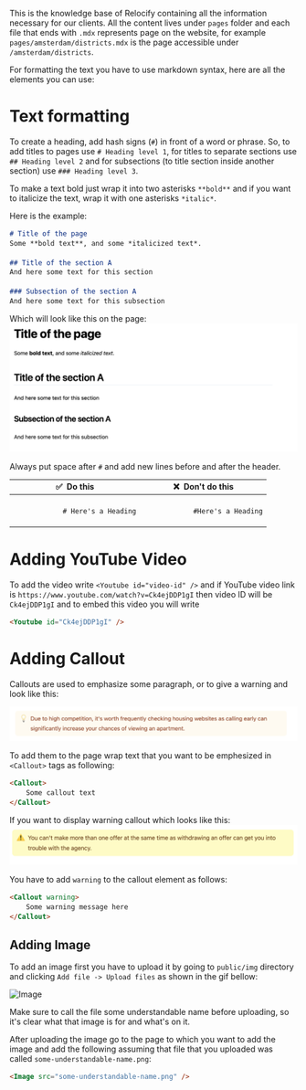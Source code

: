 This is the knowledge base of Relocify containing all the information necessary for our clients. All the content lives under `pages` folder and each file that ends with `.mdx` represents page on the website, for example `pages/amsterdam/districts.mdx` is the page accessible under `/amsterdam/districts`.

For formatting the text you have to use markdown syntax, here are all the elements you can use:

# Text formatting
To create a heading, add hash signs (`#`) in front of a word or phrase. So, to add titles to pages use `# Heading level 1`, for titles to separate sections use `## Heading level 2`  and for subsections (to title section inside another section) use `### Heading level 3`. 

To make a text bold just wrap it into two asterisks `**bold**` and if you want to italicize the text, wrap it with one asterisks `*italic*`.

Here is the example:
```markdown
# Title of the page
Some **bold text**, and some *italicized text*. 

## Title of the section A
And here some text for this section

### Subsection of the section A
And here some text for this subsection
```

Which will look like this on the page:
![Image](docs/text.png)

Always put space after `#` and add new lines before and after the header.
<table class="table table-bordered">
  <thead class="thead-light">
    <tr>
      <th>✅&nbsp; Do this</th>
      <th>❌&nbsp; Don't do this</th>
    </tr>
  </thead>
  <tbody>
    <tr>
      <td>
        <code>
            # Here's a Heading
        </code>
      </td>
      <td>
        <code>
            #Here's a Heading
        </code>
      </td>
    </tr>
  </tbody>
</table>

# Adding YouTube Video
To add the video write `<Youtube id="video-id" />` and if YouTube video link is `https://www.youtube.com/watch?v=Ck4ejDDP1gI` then video ID will be `Ck4ejDDP1gI` and to embed this video you will write
```html
<Youtube id="Ck4ejDDP1gI" />
```

# Adding Callout
Callouts are used to emphasize some paragraph, or to give a warning and look like this:

![Image](docs/callout.png)

To add them to the page wrap text that you want to be emphesized in `<Callout>` tags as following:
```html
<Callout>
    Some callout text
</Callout>
```

If you want to display  warning callout which looks like this:
![Image](docs/callout-warning.png)

You have to add `warning` to the callout element as follows:
```html
<Callout warning>
    Some warning message here
</Callout>
```

## Adding Image
To add an image first you have to upload it by going to `public/img` directory and clicking `Add file -> Upload files` as shown in the gif bellow:

![Image](docs/upload-files.gif)

Make sure to call the file some understandable name before uploading, so it's clear what that image is for and what's on it.

After uploading the image go to the page to which you want to add the image and add the following assuming that file that you uploaded was called `some-understandable-name.png`:

```html
<Image src="some-understandable-name.png" />
```
